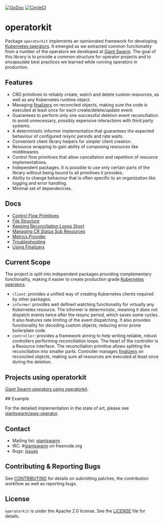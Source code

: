 [![GoDoc](https://godoc.org/github.com/giantswarm/operatorkit?status.svg)](http://godoc.org/github.com/giantswarm/operatorkit) [![CircleCI](https://circleci.com/gh/giantswarm/operatorkit.svg?&style=shield&circle-token=5f7e69042df6538d1e9c7ef0dd1387ca4d7a0d55)](https://circleci.com/gh/giantswarm/operatorkit)

# operatorkit

Package `operatorkit` implements an opinionated framework for developing
[Kubernetes operators][operators]. It emerged as we extracted common
functionality from a number of the operators we developed at [Giant
Swarm][giantswarm]. The goal of this library is to provide a common structure
for operator projects and to encapsulate best practices we learned while running
operators in production.

## Features

- CRD primitives to reliably create, watch and delete custom resources, as well
  as any Kubernetes runtime object.
- Managing [finalizers][finalizers] on reconciled objects, making sure the code
  is executed at least once for each create/delete/update event.
- Guarantees to perform only one successful deletion event reconciliation to
  avoid unnecessary, possibly expensive interactions with third party systems.
- A deterministic informer implementation that guarantees the expected behaviour
  of configured resync periods and rate waits.
- Convenient client library helpers for simpler client creation.
- Resource wrapping to gain ability of composing resources like middlewares.
- Control flow primitives that allow cancellation and repetition of resource
  implementations.
- Independent packages. It is possible to use only certain parts of the library
  without being bound to all primitives it provides.
- Ability to change behaviour that is often specific to an organization like
  logging and error handling.
- Minimal set of dependencies.

## Docs

- [Control Flow Primitives](docs/control_flow_primitives.md)
- [File Structure](docs/file_structure.md)
- [Keeping Reconciliation Loops Short](docs/keeping_reconciliation_loops_short.md)
- [Managing CR Status Sub Resources](docs/managing_cr_status_sub_resources.md)
- [Metrics Provider](docs/metrics_provider.md)
- [Troubleshooting](docs/troubleshooting.md)
- [Using Finalizers](docs/using_finalizers.md)

## Current Scope

The project is split into independent packages providing complementary
functionality, making it easier to create production grade [Kubernetes
operators][operators].

- `client`: provides a unified way of creating Kubernetes clients required by
  other packages.
- `informer`: provides well defined watching functionality for virtually any
  Kubernetes resource. The informer is deterministic, meaning it does not
  dispatch events twice after the resync period, which saves some cycles. It
  also features rate limiting of the event dispatching. It also provides
  functionality for decoding custom objects, reducing error prone boilerplate
  code.
- `controller`: provides a framework aiming to help writing reliable, robust
  controllers performing reconciliation loops. The heart of the controller is a
  Resource interface. The reconciliation primitive allows splitting the
  reconciliation into smaller parts. Controller manages [finalizers][finalizers]
  on reconciled objects, making sure all resources are executed at least once
  during the deletion.

## Projects using operatorkit

[Giant Swarm operators using operatorkit](https://github.com/search?p=1&q=topic%3Aoperator+org%3Agiantswarm&type=Repositories).

## Example

For the detailed implementation in the state of art, please see [giantswarm/aws-operator](https://github.com/giantswarm/aws-operator).

## Contact

- Mailing list: [giantswarm](https://groups.google.com/forum/!forum/giantswarm)
- IRC: #[giantswarm](irc://irc.freenode.org:6667/#giantswarm) on freenode.org
- Bugs: [issues](https://github.com/giantswarm/cert-operator/issues)

## Contributing & Reporting Bugs

See [CONTRIBUTING](CONTRIBUTING.md) for details on submitting patches, the
contribution workflow as well as reporting bugs.

## License

`operatorkit` is under the Apache 2.0 license. See the [LICENSE](LICENSE) file
for details.

[finalizers]: https://kubernetes.io/docs/tasks/access-kubernetes-api/extend-api-custom-resource-definitions/#finalizers
[giantswarm]: https://giantswarm.io
[operators]: https://coreos.com/operators
